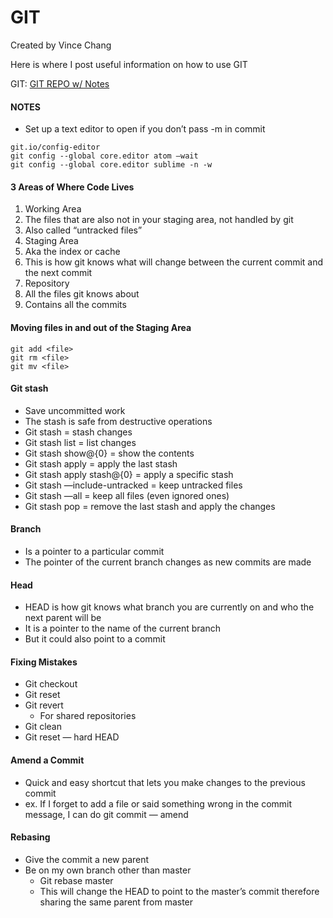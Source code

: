 # GIT

Created by Vince Chang </br>

Here is where I post useful information on how to use GIT

GIT:
[GIT REPO w/ Notes](https://github.com/nnja/advanced-git)

#### NOTES

- Set up a text editor to open if you don’t pass -m in commit

```
git.io/config-editor
git config --global core.editor atom —wait
git config --global core.editor sublime -n -w
```

#### 3 Areas of Where Code Lives

1. Working Area
2. The files that are also not in your staging area, not handled by git
3. Also called “untracked files”
4. Staging Area
5. Aka the index or cache
6. This is how git knows what will change between the current commit and the next commit
7. Repository
8. All the files git knows about
9. Contains all the commits

#### Moving files in and out of the Staging Area

```
git add <file>
git rm <file>
git mv <file>
```

#### Git stash

- Save uncommitted work
- The stash is safe from destructive operations
- Git stash = stash changes
- Git stash list = list changes
- Git stash show@{0} = show the contents
- Git stash apply = apply the last stash
- Git stash apply stash@{0} = apply a specific stash
- Git stash —include-untracked = keep untracked files
- Git stash —all = keep all files (even ignored ones)
- Git stash pop = remove the last stash and apply the changes

#### Branch

- Is a pointer to a particular commit
- The pointer of the current branch changes as new commits are made

#### Head

- HEAD is how git knows what branch you are currently on and who the next parent
  will be
- It is a pointer to the name of the current branch
- But it could also point to a commit

#### Fixing Mistakes

- Git checkout
- Git reset
- Git revert
  - For shared repositories
- Git clean
- Git reset — hard HEAD

#### Amend a Commit

- Quick and easy shortcut that lets you make changes to the previous commit
- ex. If I forget to add a file or said something wrong in the commit message,
  I can do git commit — amend

#### Rebasing

- Give the commit a new parent
- Be on my own branch other than master
  - Git rebase master
  - This will change the HEAD to point to the master’s commit therefore sharing
    the same parent from master
